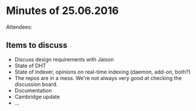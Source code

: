 # Minutes of 25.06.2016

Attendees:

## Items to discuss

* Discuss design requirements with Jaison
* State of DHT
* State of indexer, opinions on real-time indexing (daemon, add-on, both?)
* The repos are in a mess. We're not always very good at checking the
  discussion board.
* Documentation
* Cambridge update
* ...
